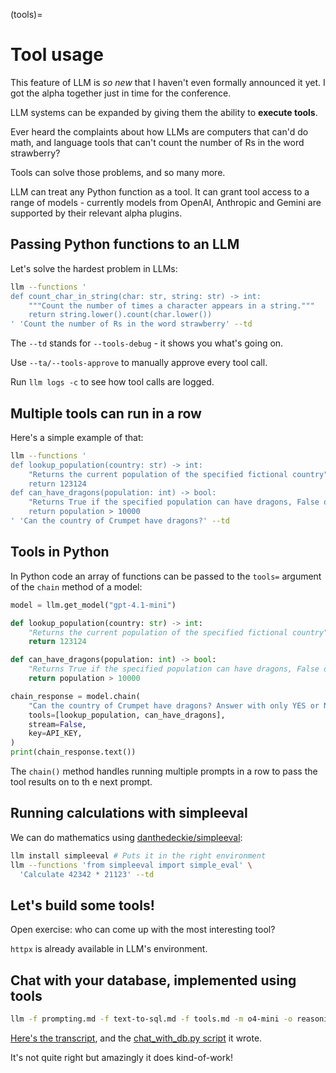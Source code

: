 (tools)=

# Tool usage

This feature of LLM is *so new* that I haven't even formally announced it yet. I got the alpha together just in time for the conference.

LLM systems can be expanded by giving them the ability to **execute tools**.

Ever heard the complaints about how LLMs are computers that can'd do math, and language tools that can't count the number of Rs in the word strawberry?

Tools can solve those problems, and so many more.

LLM can treat any Python function as a tool. It can grant tool access to a range of models - currently models from OpenAI, Anthropic and Gemini are supported by their relevant alpha plugins.

## Passing Python functions to an LLM

Let's solve the hardest problem in LLMs:

```bash
llm --functions '
def count_char_in_string(char: str, string: str) -> int:
    """Count the number of times a character appears in a string."""
    return string.lower().count(char.lower())
' 'Count the number of Rs in the word strawberry' --td
```
The `--td` stands for `--tools-debug` - it shows you what's going on.

Use `--ta/--tools-approve` to manually approve every tool call.

Run `llm logs -c` to see how tool calls are logged.

## Multiple tools can run in a row

Here's a simple example of that:
```bash
llm --functions '
def lookup_population(country: str) -> int:
    "Returns the current population of the specified fictional country"
    return 123124
def can_have_dragons(population: int) -> bool:
    "Returns True if the specified population can have dragons, False otherwise"
    return population > 10000
' 'Can the country of Crumpet have dragons?' --td
```

## Tools in Python

In Python code  an array of functions can be passed to the `tools=` argument of the `chain` method of a model:

```python
model = llm.get_model("gpt-4.1-mini")

def lookup_population(country: str) -> int:
    "Returns the current population of the specified fictional country"
    return 123124

def can_have_dragons(population: int) -> bool:
    "Returns True if the specified population can have dragons, False otherwise"
    return population > 10000

chain_response = model.chain(
    "Can the country of Crumpet have dragons? Answer with only YES or NO",
    tools=[lookup_population, can_have_dragons],
    stream=False,
    key=API_KEY,
)
print(chain_response.text())
```
The `chain()` method handles running multiple prompts in a row to pass the tool results on to th e next prompt.


## Running calculations with simpleeval

We can do mathematics using [danthedeckie/simpleeval](https://github.com/danthedeckie/simpleeval):

```bash
llm install simpleeval # Puts it in the right environment
llm --functions 'from simpleeval import simple_eval' \
  'Calculate 42342 * 21123' --td
```

## Let's build some tools!

Open exercise: who can come up with the most interesting tool?

`httpx` is already available in LLM's environment.

## Chat with your database, implemented using tools

```bash
llm -f prompting.md -f text-to-sql.md -f tools.md -m o4-mini -o reasoning_effort high -s 'Based on this documentation implement a short Python script for the "chat with your database" example, it should take input from the user a line at a time and execute a new execute_sql() tool to try and answer their questions, displaying the results as pretty-printed JSON to them'
```
[Here's the transcript](https://gist.github.com/simonw/b0bacce9b495b81921c25c2581507f54), and the [chat_with_db.py script](https://gist.github.com/simonw/cc303e503baa8ae263ad5e0c11750c25) it wrote.

It's not quite right but amazingly it does kind-of-work!
